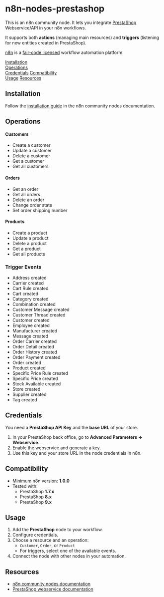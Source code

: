 # n8n-nodes-prestashop

This is an n8n community node. It lets you integrate [PrestaShop](https://www.prestashop.com/) Webservice/API in your n8n workflows.

It supports both **actions** (managing main resources) and **triggers** (listening for new entities created in PrestaShop).

[n8n](https://n8n.io/) is a [fair-code licensed](https://docs.n8n.io/reference/license/) workflow automation platform.

[Installation](#installation)  
[Operations](#operations)  
[Credentials](#credentials)
[Compatibility](#compatibility)  
[Usage](#usage)
[Resources](#resources)  

## Installation

Follow the [installation guide](https://docs.n8n.io/integrations/community-nodes/installation/) in the n8n community nodes documentation.

## Operations

#### Customers
- Create a customer
- Update a customer
- Delete a customer
- Get a customer
- Get all customers

#### Orders
- Get an order
- Get all orders
- Delete an order
- Change order state
- Set order shipping number

#### Products
- Create a product
- Update a product
- Delete a product
- Get a product
- Get all products

### Trigger Events
- Address created
- Carrier created
- Cart Rule created
- Cart created
- Category created
- Combination created
- Customer Message created
- Customer Thread created
- Customer created
- Employee created
- Manufacturer created
- Message created
- Order Carrier created
- Order Detail created
- Order History created
- Order Payment created
- Order created
- Product created
- Specific Price Rule created
- Specific Price created
- Stock Available created
- Store created
- Supplier created
- Tag created

## Credentials

You need a **PrestaShop API Key** and the **base URL** of your store.

1. In your PrestaShop back office, go to **Advanced Parameters → Webservice**.
2. Enable the webservice and generate a key.
3. Use this key and your store URL in the node credentials in n8n.

## Compatibility

- Minimum n8n version: **1.0.0**
- Tested with:
  - PrestaShop **1.7.x**
  - PrestaShop **8.x**
  - PrestaShop **9.x**

## Usage

1. Add the **PrestaShop** node to your workflow.
2. Configure credentials.
3. Choose a resource and an operation:
   - `Customer`, `Order`, or `Product`
   - For triggers, select one of the available events.
4. Connect the node with other nodes in your automation.

## Resources

* [n8n community nodes documentation](https://docs.n8n.io/integrations/#community-nodes)
* [PrestaShop webservice documentation](https://devdocs.prestashop-project.org/9/webservice/)

